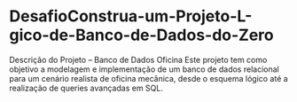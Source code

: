 # DesafioConstrua-um-Projeto-L-gico-de-Banco-de-Dados-do-Zero
Descrição do Projeto – Banco de Dados Oficina Este projeto tem como objetivo a modelagem e implementação de um banco de dados relacional para um cenário realista de oficina mecânica, desde o esquema lógico até a realização de queries avançadas em SQL.
